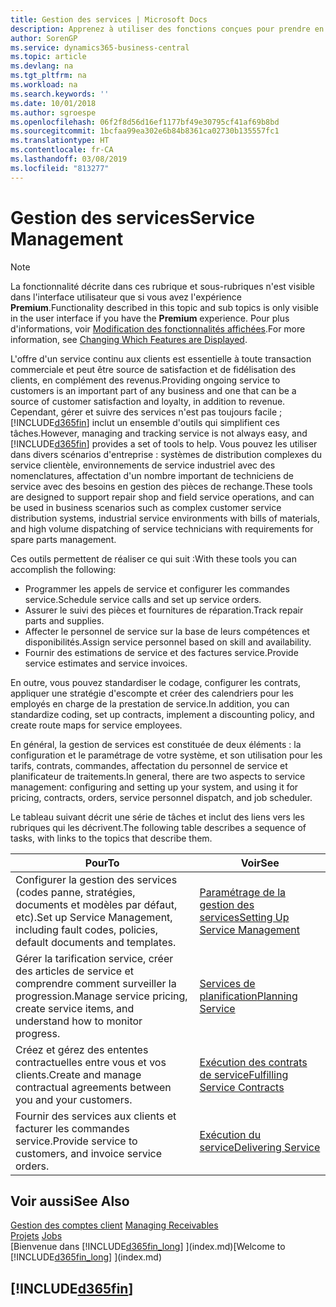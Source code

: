 ```yaml
---
title: Gestion des services | Microsoft Docs
description: Apprenez à utiliser des fonctions conçues pour prendre en charge les opérations de l'atelier de réparation et du service clientèle.
author: SorenGP
ms.service: dynamics365-business-central
ms.topic: article
ms.devlang: na
ms.tgt_pltfrm: na
ms.workload: na
ms.search.keywords: ''
ms.date: 10/01/2018
ms.author: sgroespe
ms.openlocfilehash: 06f2f8d56d16ef1177bf49e30795cf41af69b8bd
ms.sourcegitcommit: 1bcfaa99ea302e6b84b8361ca02730b135557fc1
ms.translationtype: HT
ms.contentlocale: fr-CA
ms.lasthandoff: 03/08/2019
ms.locfileid: "813277"
---
```

# <a name="service-management"></a><span data-ttu-id="3dbf2-103">Gestion des services</span><span class="sxs-lookup"><span data-stu-id="3dbf2-103">Service Management</span></span>
> [!NOTE]
> <span data-ttu-id="3dbf2-104">La fonctionnalité décrite dans ces rubrique et sous-rubriques n'est visible dans l'interface utilisateur que si vous avez l'expérience **Premium**.</span><span class="sxs-lookup"><span data-stu-id="3dbf2-104">Functionality described in this topic and sub topics is only visible in the user interface if you have the **Premium** experience.</span></span> <span data-ttu-id="3dbf2-105">Pour plus d'informations, voir [Modification des fonctionnalités affichées](ui-experiences.md).</span><span class="sxs-lookup"><span data-stu-id="3dbf2-105">For more information, see [Changing Which Features are Displayed](ui-experiences.md).</span></span>

<span data-ttu-id="3dbf2-106">L'offre d'un service continu aux clients est essentielle à toute transaction commerciale et peut être source de satisfaction et de fidélisation des clients, en complément des revenus.</span><span class="sxs-lookup"><span data-stu-id="3dbf2-106">Providing ongoing service to customers is an important part of any business and one that can be a source of customer satisfaction and loyalty, in addition to revenue.</span></span> <span data-ttu-id="3dbf2-107">Cependant, gérer et suivre des services n'est pas toujours facile ; [!INCLUDE[d365fin](includes/d365fin_md.md)] inclut un ensemble d'outils qui simplifient ces tâches.</span><span class="sxs-lookup"><span data-stu-id="3dbf2-107">However, managing and tracking service is not always easy, and [!INCLUDE[d365fin](includes/d365fin_md.md)] provides a set of tools to help.</span></span> <span data-ttu-id="3dbf2-108">Vous pouvez les utiliser dans divers scénarios d'entreprise : systèmes de distribution complexes du service clientèle, environnements de service industriel avec des nomenclatures, affectation d'un nombre important de techniciens de service avec des besoins en gestion des pièces de rechange.</span><span class="sxs-lookup"><span data-stu-id="3dbf2-108">These tools are designed to support repair shop and field service operations, and can be used in business scenarios such as complex customer service distribution systems, industrial service environments with bills of materials, and high volume dispatching of service technicians with requirements for spare parts management.</span></span>  

 <span data-ttu-id="3dbf2-109">Ces outils permettent de réaliser ce qui suit :</span><span class="sxs-lookup"><span data-stu-id="3dbf2-109">With these tools you can accomplish the following:</span></span>  

* <span data-ttu-id="3dbf2-110">Programmer les appels de service et configurer les commandes service.</span><span class="sxs-lookup"><span data-stu-id="3dbf2-110">Schedule service calls and set up service orders.</span></span>  
* <span data-ttu-id="3dbf2-111">Assurer le suivi des pièces et fournitures de réparation.</span><span class="sxs-lookup"><span data-stu-id="3dbf2-111">Track repair parts and supplies.</span></span>  
* <span data-ttu-id="3dbf2-112">Affecter le personnel de service sur la base de leurs compétences et disponibilités.</span><span class="sxs-lookup"><span data-stu-id="3dbf2-112">Assign service personnel based on skill and availability.</span></span>  
* <span data-ttu-id="3dbf2-113">Fournir des estimations de service et des factures service.</span><span class="sxs-lookup"><span data-stu-id="3dbf2-113">Provide service estimates and service invoices.</span></span>  

<span data-ttu-id="3dbf2-114">En outre, vous pouvez standardiser le codage, configurer les contrats, appliquer une stratégie d'escompte et créer des calendriers pour les employés en charge de la prestation de service.</span><span class="sxs-lookup"><span data-stu-id="3dbf2-114">In addition, you can standardize coding, set up contracts, implement a discounting policy, and create route maps for service employees.</span></span>  

<span data-ttu-id="3dbf2-115">En général, la gestion de services est constituée de deux éléments : la configuration et le paramétrage de votre système, et son utilisation pour les tarifs, contrats, commandes, affectation du personnel de service et planificateur de traitements.</span><span class="sxs-lookup"><span data-stu-id="3dbf2-115">In general, there are two aspects to service management: configuring and setting up your system, and using it for pricing, contracts, orders, service personnel dispatch, and job scheduler.</span></span>  

<span data-ttu-id="3dbf2-116">Le tableau suivant décrit une série de tâches et inclut des liens vers les rubriques qui les décrivent.</span><span class="sxs-lookup"><span data-stu-id="3dbf2-116">The following table describes a sequence of tasks, with links to the topics that describe them.</span></span>   

|<span data-ttu-id="3dbf2-117">**Pour**</span><span class="sxs-lookup"><span data-stu-id="3dbf2-117">**To**</span></span>|<span data-ttu-id="3dbf2-118">**Voir**</span><span class="sxs-lookup"><span data-stu-id="3dbf2-118">**See**</span></span>|  
|------------|-------------|  
|<span data-ttu-id="3dbf2-119">Configurer la gestion des services (codes panne, stratégies, documents et modèles par défaut, etc).</span><span class="sxs-lookup"><span data-stu-id="3dbf2-119">Set up Service Management, including fault codes, policies, default documents and templates.</span></span>|[<span data-ttu-id="3dbf2-120">Paramétrage de la gestion des services</span><span class="sxs-lookup"><span data-stu-id="3dbf2-120">Setting Up Service Management</span></span>](service-setup-service.md)|  
|<span data-ttu-id="3dbf2-121">Gérer la tarification service, créer des articles de service et comprendre comment surveiller la progression.</span><span class="sxs-lookup"><span data-stu-id="3dbf2-121">Manage service pricing, create service items, and understand how to monitor progress.</span></span>|[<span data-ttu-id="3dbf2-122">Services de planification</span><span class="sxs-lookup"><span data-stu-id="3dbf2-122">Planning Service</span></span>](service-plan-service.md)|  
|<span data-ttu-id="3dbf2-123">Créez et gérez des ententes contractuelles entre vous et vos clients.</span><span class="sxs-lookup"><span data-stu-id="3dbf2-123">Create and manage contractual agreements between you and your customers.</span></span>|[<span data-ttu-id="3dbf2-124">Exécution des contrats de service</span><span class="sxs-lookup"><span data-stu-id="3dbf2-124">Fulfilling Service Contracts</span></span>](service-fulfill-service-contracts.md)|  
|<span data-ttu-id="3dbf2-125">Fournir des services aux clients et facturer les commandes service.</span><span class="sxs-lookup"><span data-stu-id="3dbf2-125">Provide service to customers, and invoice service orders.</span></span>|[<span data-ttu-id="3dbf2-126">Exécution du service</span><span class="sxs-lookup"><span data-stu-id="3dbf2-126">Delivering Service</span></span>](service-deliver-service.md)|  

## <a name="see-also"></a><span data-ttu-id="3dbf2-127">Voir aussi</span><span class="sxs-lookup"><span data-stu-id="3dbf2-127">See Also</span></span>  
<span data-ttu-id="3dbf2-128">[Gestion des comptes client](receivables-manage-receivables.md) </span><span class="sxs-lookup"><span data-stu-id="3dbf2-128">[Managing Receivables](receivables-manage-receivables.md) </span></span>  
<span data-ttu-id="3dbf2-129">[Projets](projects-how-create-jobs.md) </span><span class="sxs-lookup"><span data-stu-id="3dbf2-129">[Jobs](projects-how-create-jobs.md) </span></span>  
<span data-ttu-id="3dbf2-130">[Bienvenue dans [!INCLUDE[d365fin_long](includes/d365fin_long_md.md)] ](index.md)</span><span class="sxs-lookup"><span data-stu-id="3dbf2-130">[Welcome to [!INCLUDE[d365fin_long](includes/d365fin_long_md.md)] ](index.md)</span></span>

## [!INCLUDE[d365fin](includes/free_trial_md.md)]  
